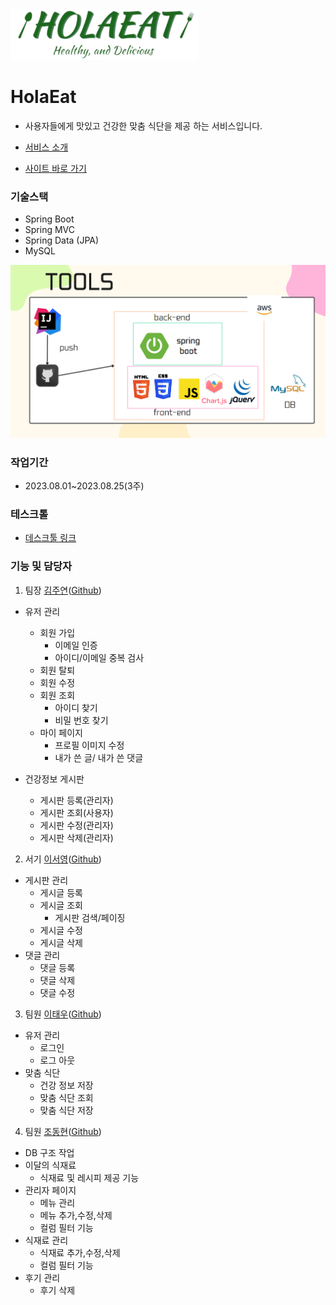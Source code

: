 <img src="https://github.com/joobal521/HolaEat/blob/main/src/main/resources/static/img/logo.png?raw=true" width="300px">

# HolaEat

- 사용자들에게 맛있고 건강한 맞춤 식단을 제공 하는 서비스입니다.
 
- [서비스 소개](https://www.canva.com/design/DAFqpwZ2qpI/yV_mPlNG9CQxftHpleFdXg/view?utm_content=DAFqpwZ2qpI&utm_campaign=designshare&utm_medium=link&utm_source=publishsharelink)

- [사이트 바로 가기](http://holaeat.site/)
    
### 기술스택
- Spring Boot
- Spring MVC
- Spring Data (JPA)
- MySQL

![img_1.png](img_1.png)


### 작업기간
- 2023.08.01~2023.08.25(3주)

### 테스크톨
 - [데스크툴 링크](https://www.notion.so/8d2f9fa4c1764838a9825644baee2f7e?v=ec690046a7ea4b2fac4b0af1a07a5069)

### 기능 및 담당자

1. 팀장 [김주연](mailto:perbell521@gmail.com)([Github](https://github.com/joobal521))
  - 유저 관리
    - 회원 가입
      - 이메일 인증 
      - 아이디/이메일 중복 검사
    - 회원 탈퇴
    - 회원 수정
    - 회원 조회
      - 아이디 찾기
      - 비밀 번호 찾기
    - 마이 페이지
      - 프로필 이미지 수정
      - 내가 쓴 글/ 내가 쓴 댓글
    
  
- 건강정보 게시판
    - 게시판 등록(관리자)
    - 게시판 조회(사용자)
    - 게시판 수정(관리자)
    - 게시판 삭제(관리자)
  

2. 서기 [이서영](mailto:tjdud2249@gmail.com)([Github](https://github.com/tjdud22))
 - 게시판 관리
   - 게시글 등록
   - 게시글 조회
     - 게시판 검색/페이징
   - 게시글 수정
   - 게시글 삭제
 - 댓글 관리
   - 댓글 등록
   - 댓글 삭제
   - 댓글 수정


3. 팀원 [이태우](mailto:terrylee61@naver.com)([Github](https://github.com/terryLee61))
  - 유저 관리
    - 로그인
    - 로그 아웃
  - 맞춤 식단
    - 건강 정보 저장
    - 맞춤 식단 조회
    - 맞춤 식단 저장


4. 팀원 [조동현](mailto:sourcefilmer@gmail.com)([Github](https://github.com/dongtak))
 -  DB 구조 작업
 - 이달의 식재료
    - 식재료 및 레시피 제공 기능
 - 관리자 페이지
    - 메뉴 관리
    - 메뉴 추가,수정,삭제
    - 컬럼 필터 기능
 - 식재료 관리
   - 식재료 추가,수정,삭제
   - 컬럼 필터 기능
 - 후기 관리
   - 후기 삭제
    
  


